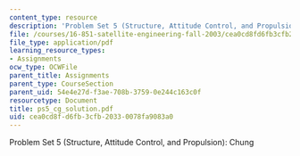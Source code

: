 ```yaml
---
content_type: resource
description: 'Problem Set 5 (Structure, Attitude Control, and Propulsion): Chung'
file: /courses/16-851-satellite-engineering-fall-2003/cea0cd8fd6fb3cfb20330078fa9083a0_ps5_cg_solution.pdf
file_type: application/pdf
learning_resource_types:
- Assignments
ocw_type: OCWFile
parent_title: Assignments
parent_type: CourseSection
parent_uid: 54e4e27d-f3ae-708b-3759-0e244c163c0f
resourcetype: Document
title: ps5_cg_solution.pdf
uid: cea0cd8f-d6fb-3cfb-2033-0078fa9083a0
---
```

Problem Set 5 (Structure, Attitude Control, and Propulsion): Chung


